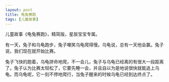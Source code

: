 ```yaml
---
layout: post
title: 龟兔赛跑
tags: [儿童故事]
---
```


儿童故事《龟兔赛跑》，精简版，星辰宝宝专属。

<!--more-->

有一天，兔子和乌龟跑步，兔子嘲笑乌龟爬得慢。乌龟说，总有一天他会赢。兔子说，我们现在就开始比赛。

兔子飞快的跑着，乌龟拼命地爬，不一会儿，兔子与乌龟已经离的有很大一段距离了。兔子认为比赛太轻松了，它要先睡一会，并且自以为是地说很快就能追上乌龟。而乌龟呢，它一刻不停地爬行，当兔子醒来的时候乌龟已经到达终点了。
